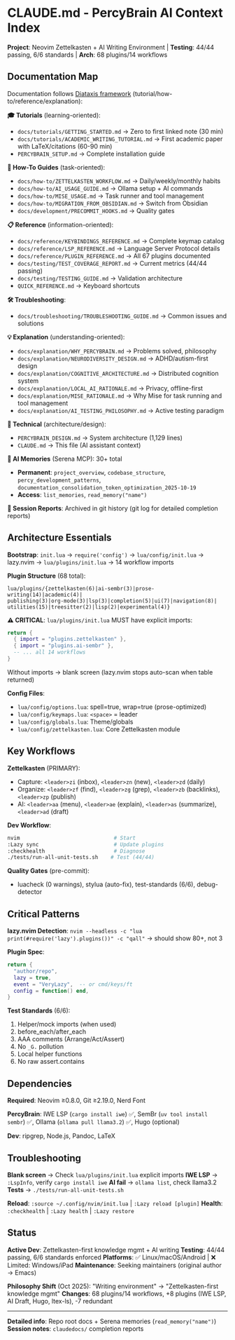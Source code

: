 # CLAUDE.md - PercyBrain AI Context Index

**Project**: Neovim Zettelkasten + AI Writing Environment | **Testing**: 44/44 passing, 6/6 standards | **Arch**: 68 plugins/14 workflows

## Documentation Map

Documentation follows [Diataxis framework](https://diataxis.fr/) (tutorial/how-to/reference/explanation):

**🎓 Tutorials** (learning-oriented):

- `docs/tutorials/GETTING_STARTED.md` → Zero to first linked note (30 min)
- `docs/tutorials/ACADEMIC_WRITING_TUTORIAL.md` → First academic paper with LaTeX/citations (60-90 min)
- `PERCYBRAIN_SETUP.md` → Complete installation guide

**📖 How-To Guides** (task-oriented):

- `docs/how-to/ZETTELKASTEN_WORKFLOW.md` → Daily/weekly/monthly habits
- `docs/how-to/AI_USAGE_GUIDE.md` → Ollama setup + AI commands
- `docs/how-to/MISE_USAGE.md` → Task runner and tool management
- `docs/how-to/MIGRATION_FROM_OBSIDIAN.md` → Switch from Obsidian
- `docs/development/PRECOMMIT_HOOKS.md` → Quality gates

**📋 Reference** (information-oriented):

- `docs/reference/KEYBINDINGS_REFERENCE.md` → Complete keymap catalog
- `docs/reference/LSP_REFERENCE.md` → Language Server Protocol details
- `docs/reference/PLUGIN_REFERENCE.md` → All 67 plugins documented
- `docs/testing/TEST_COVERAGE_REPORT.md` → Current metrics (44/44 passing)
- `docs/testing/TESTING_GUIDE.md` → Validation architecture
- `QUICK_REFERENCE.md` → Keyboard shortcuts

**🛠️ Troubleshooting**:

- `docs/troubleshooting/TROUBLESHOOTING_GUIDE.md` → Common issues and solutions

**💡 Explanation** (understanding-oriented):

- `docs/explanation/WHY_PERCYBRAIN.md` → Problems solved, philosophy
- `docs/explanation/NEURODIVERSITY_DESIGN.md` → ADHD/autism-first design
- `docs/explanation/COGNITIVE_ARCHITECTURE.md` → Distributed cognition system
- `docs/explanation/LOCAL_AI_RATIONALE.md` → Privacy, offline-first
- `docs/explanation/MISE_RATIONALE.md` → Why Mise for task running and tool management
- `docs/explanation/AI_TESTING_PHILOSOPHY.md` → Active testing paradigm

**🔧 Technical** (architecture/design):

- `PERCYBRAIN_DESIGN.md` → System architecture (1,129 lines)
- `CLAUDE.md` → This file (AI assistant context)

**🤖 AI Memories** (Serena MCP): 30+ total

- **Permanent**: `project_overview`, `codebase_structure`, `percy_development_patterns`, `documentation_consolidation_token_optimization_2025-10-19`
- **Access**: `list_memories`, `read_memory("name")`

**📝 Session Reports**: Archived in git history (git log for detailed completion reports)

## Architecture Essentials

**Bootstrap**: `init.lua` → `require('config')` → `lua/config/init.lua` → lazy.nvim → `lua/plugins/init.lua` → 14 workflow imports

**Plugin Structure** (68 total):

```
lua/plugins/{zettelkasten(6)|ai-sembr(3)|prose-writing(14)|academic(4)|
publishing(3)|org-mode(3)|lsp(3)|completion(5)|ui(7)|navigation(8)|
utilities(15)|treesitter(2)|lisp(2)|experimental(4)}
```

**⚠️ CRITICAL**: `lua/plugins/init.lua` MUST have explicit imports:

```lua
return {
  { import = "plugins.zettelkasten" },
  { import = "plugins.ai-sembr" },
  -- ... all 14 workflows
}
```

Without imports → blank screen (lazy.nvim stops auto-scan when table returned)

**Config Files**:

- `lua/config/options.lua`: spell=true, wrap=true (prose-optimized)
- `lua/config/keymaps.lua`: `<space>` = leader
- `lua/config/globals.lua`: Theme/globals
- `lua/config/zettelkasten.lua`: Core Zettelkasten module

## Key Workflows

**Zettelkasten** (PRIMARY):

- Capture: `<leader>zi` (inbox), `<leader>zn` (new), `<leader>zd` (daily)
- Organize: `<leader>zf` (find), `<leader>zg` (grep), `<leader>zb` (backlinks), `<leader>zp` (publish)
- AI: `<leader>aa` (menu), `<leader>ae` (explain), `<leader>as` (summarize), `<leader>ad` (draft)

**Dev Workflow**:

```bash
nvim                              # Start
:Lazy sync                        # Update plugins
:checkhealth                      # Diagnose
./tests/run-all-unit-tests.sh    # Test (44/44)
```

**Quality Gates** (pre-commit):

- luacheck (0 warnings), stylua (auto-fix), test-standards (6/6), debug-detector

## Critical Patterns

**lazy.nvim Detection**: `nvim --headless -c "lua print(#require('lazy').plugins())" -c "qall"` → should show 80+, not 3

**Plugin Spec**:

```lua
return {
  "author/repo",
  lazy = true,
  event = "VeryLazy",  -- or cmd/keys/ft
  config = function() end,
}
```

**Test Standards** (6/6):

1. Helper/mock imports (when used)
2. before_each/after_each
3. AAA comments (Arrange/Act/Assert)
4. No `_G.` pollution
5. Local helper functions
6. No raw assert.contains

## Dependencies

**Required**: Neovim ≥0.8.0, Git ≥2.19.0, Nerd Font

**PercyBrain**: IWE LSP (`cargo install iwe`) ✅, SemBr (`uv tool install sembr`) ✅, Ollama (`ollama pull llama3.2`) ✅, Hugo (optional)

**Dev**: ripgrep, Node.js, Pandoc, LaTeX

## Troubleshooting

**Blank screen** → Check `lua/plugins/init.lua` explicit imports **IWE LSP** → `:LspInfo`, verify `cargo install iwe` **AI fail** → `ollama list`, check llama3.2 **Tests** → `./tests/run-all-unit-tests.sh`

**Reload**: `:source ~/.config/nvim/init.lua` | `:Lazy reload [plugin]` **Health**: `:checkhealth` | `:Lazy health` | `:Lazy restore`

## Status

**Active Dev**: Zettelkasten-first knowledge mgmt + AI writing **Testing**: 44/44 passing, 6/6 standards enforced **Platforms**: ✅ Linux/macOS/Android | ❌ Limited: Windows/iPad **Maintenance**: Seeking maintainers (original author → Emacs)

**Philosophy Shift** (Oct 2025): "Writing environment" → "Zettelkasten-first knowledge mgmt" **Changes**: 68 plugins/14 workflows, +8 plugins (IWE LSP, AI Draft, Hugo, ltex-ls), -7 redundant

______________________________________________________________________

**Detailed info**: Repo root docs + Serena memories (`read_memory("name")`) **Session notes**: `claudedocs/` completion reports
